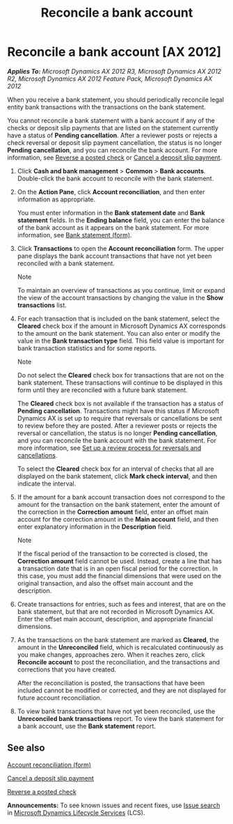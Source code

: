 ﻿---
title: Reconcile a bank account
TOCTitle: Reconcile a bank account
ms:assetid: ce12bcc3-074a-403e-85f7-c09f13fd3d49
ms:mtpsurl: https://technet.microsoft.com/en-us/library/Aa572690(v=AX.60)
ms:contentKeyID: 36971933
ms.date: 04/18/2014
mtps_version: v=AX.60
---

# Reconcile a bank account [AX 2012]


_**Applies To:** Microsoft Dynamics AX 2012 R3, Microsoft Dynamics AX 2012 R2, Microsoft Dynamics AX 2012 Feature Pack, Microsoft Dynamics AX 2012_

When you receive a bank statement, you should periodically reconcile legal entity bank transactions with the transactions on the bank statement.

You cannot reconcile a bank statement with a bank account if any of the checks or deposit slip payments that are listed on the statement currently have a status of **Pending cancellation**. After a reviewer posts or rejects a check reversal or deposit slip payment cancellation, the status is no longer **Pending cancellation**, and you can reconcile the bank account. For more information, see [Reverse a posted check](reverse-a-posted-check.md) or [Cancel a deposit slip payment](cancel-a-deposit-slip-payment.md).

1.  Click **Cash and bank management** \> **Common** \> **Bank accounts**. Double-click the bank account to reconcile with the bank statement.

2.  On the **Action Pane**, click **Account reconciliation**, and then enter information as appropriate.
    
    You must enter information in the **Bank statement date** and **Bank statement** fields. In the **Ending balance** field, you can enter the balance of the bank account as it appears on the bank statement. For more information, see [Bank statement (form)](https://technet.microsoft.com/en-us/library/aa600290\(v=ax.60\)).

3.  Click **Transactions** to open the **Account reconciliation** form. The upper pane displays the bank account transactions that have not yet been reconciled with a bank statement.
    

    > [!NOTE]
    > <P>To maintain an overview of transactions as you continue, limit or expand the view of the account transactions by changing the value in the <STRONG>Show transactions</STRONG> list.</P>



4.  For each transaction that is included on the bank statement, select the **Cleared** check box if the amount in Microsoft Dynamics AX corresponds to the amount on the bank statement. You can also enter or modify the value in the **Bank transaction type** field. This field value is important for bank transaction statistics and for some reports.
    

    > [!NOTE]
    > <P>Do not select the <STRONG>Cleared</STRONG> check box for transactions that are not on the bank statement. These transactions will continue to be displayed in this form until they are reconciled with a future bank statement.</P>
    > <P>The <STRONG>Cleared</STRONG> check box is not available if the transaction has a status of <STRONG>Pending cancellation</STRONG>. Transactions might have this status if Microsoft Dynamics AX is set up to require that reversals or cancellations be sent to review before they are posted. After a reviewer posts or rejects the reversal or cancellation, the status is no longer <STRONG>Pending cancellation</STRONG>, and you can reconcile the bank account with the bank statement. For more information, see <A href="set-up-a-review-process-for-reversals-and-cancellations.md">Set up a review process for reversals and cancellations</A>.</P>

    
    To select the **Cleared** check box for an interval of checks that all are displayed on the bank statement, click **Mark check interval**, and then indicate the interval.

5.  If the amount for a bank account transaction does not correspond to the amount for the transaction on the bank statement, enter the amount of the correction in the **Correction amount** field, enter an offset main account for the correction amount in the **Main account** field, and then enter explanatory information in the **Description** field.
    

    > [!NOTE]
    > <P>If the fiscal period of the transaction to be corrected is closed, the <STRONG>Correction amount</STRONG> field cannot be used. Instead, create a line that has a transaction date that is in an open fiscal period for the correction. In this case, you must add the financial dimensions that were used on the original transaction, and also the offset main account and the description.</P>



6.  Create transactions for entries, such as fees and interest, that are on the bank statement, but that are not recorded in Microsoft Dynamics AX. Enter the offset main account, description, and appropriate financial dimensions.

7.  As the transactions on the bank statement are marked as **Cleared**, the amount in the **Unreconciled** field, which is recalculated continuously as you make changes, approaches zero. When it reaches zero, click **Reconcile account** to post the reconciliation, and the transactions and corrections that you have created.
    
    After the reconciliation is posted, the transactions that have been included cannot be modified or corrected, and they are not displayed for future account reconciliation.

8.  To view bank transactions that have not yet been reconciled, use the **Unreconciled bank transactions** report. To view the bank statement for a bank account, use the **Bank statement** report.

## See also

[Account reconciliation (form)](https://technet.microsoft.com/en-us/library/aa597523\(v=ax.60\))

[Cancel a deposit slip payment](cancel-a-deposit-slip-payment.md)

[Reverse a posted check](reverse-a-posted-check.md)

  
**Announcements:** To see known issues and recent fixes, use [Issue search](http://go.microsoft.com/fwlink/?linkid=389258) in [Microsoft Dynamics Lifecycle Services](http://go.microsoft.com/fwlink/?linkid=306505) (LCS).

